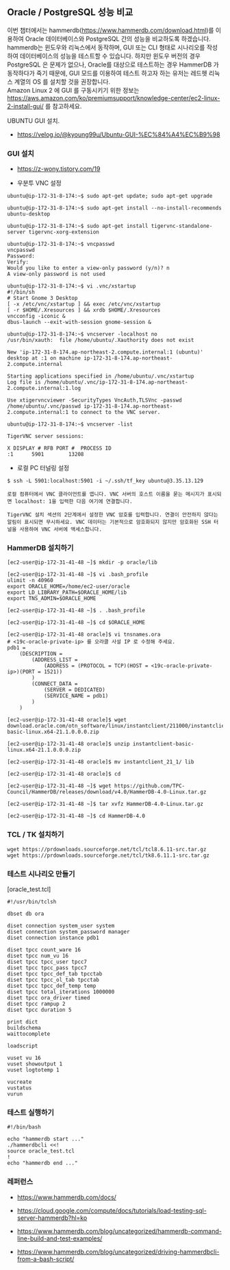 ## Oracle / PostgreSQL 성능 비교 ##

이번 챕터에서는 hammerdb(https://www.hammerdb.com/download.html)를 이용하여 Oracle 데이터베이스와 PostgreSQL 간의 성능을 비교하도록 하겠습니다. hammerdb는 윈도우와 리눅스에서 동작하며, GUI 또는 CLI 형태로 시나리오를 작성하여 데이터베이스의 성능을 테스트할 수 있습니다. 하지만 윈도우 버전의 경우 PostgreSQL 은 문제가 없으나, Oracle를 대상으로 테스트하는 경우 HammerDB 가 동작하다가 죽기 때문에, GUI 모드를 이용하여 테스트 하고자 하는 유저는 레드헷 리눅스 계열의 OS 를 설치할 것을 권장합니다.   
Amazon Linux 2 에 GUI 를 구동시키기 위한 정보는 https://aws.amazon.com/ko/premiumsupport/knowledge-center/ec2-linux-2-install-gui/ 를 참고하세요.

UBUNTU GUI 설치.
* https://velog.io/@kyoung99u/Ubuntu-GUI-%EC%84%A4%EC%B9%98

### GUI 설치 ###

* https://z-wony.tistory.com/19

* 우분투 VNC 설정
```
ubuntu@ip-172-31-8-174:~$ sudo apt-get update; sudo apt-get upgrade

ubuntu@ip-172-31-8-174:~$ sudo apt-get install --no-install-recommends ubuntu-desktop

ubuntu@ip-172-31-8-174:~$ sudo apt-get install tigervnc-standalone-server tigervnc-xorg-extension

ubuntu@ip-172-31-8-174:~$ vncpasswd
vncpasswd
Password:
Verify:
Would you like to enter a view-only password (y/n)? n
A view-only password is not used

ubuntu@ip-172-31-8-174:~$ vi .vnc/xstartup
#!/bin/sh
# Start Gnome 3 Desktop
[ -x /etc/vnc/xstartup ] && exec /etc/vnc/xstartup
[ -r $HOME/.Xresources ] && xrdb $HOME/.Xresources
vncconfig -iconic &
dbus-launch --exit-with-session gnome-session &

ubuntu@ip-172-31-8-174:~$ vncserver -localhost no
/usr/bin/xauth:  file /home/ubuntu/.Xauthority does not exist

New 'ip-172-31-8-174.ap-northeast-2.compute.internal:1 (ubuntu)' desktop at :1 on machine ip-172-31-8-174.ap-northeast-2.compute.internal

Starting applications specified in /home/ubuntu/.vnc/xstartup
Log file is /home/ubuntu/.vnc/ip-172-31-8-174.ap-northeast-2.compute.internal:1.log

Use xtigervncviewer -SecurityTypes VncAuth,TLSVnc -passwd /home/ubuntu/.vnc/passwd ip-172-31-8-174.ap-northeast-2.compute.internal:1 to connect to the VNC server.

ubuntu@ip-172-31-8-174:~$ vncserver -list

TigerVNC server sessions:

X DISPLAY #	RFB PORT #	PROCESS ID
:1		5901		13208
```

* 로컬 PC 터널링 설정
```
$ ssh -L 5901:localhost:5901 -i ~/.ssh/tf_key ubuntu@3.35.13.129

로컬 컴퓨터에서 VNC 클라이언트를 엽니다. VNC 서버의 호스트 이름을 묻는 메시지가 표시되면 localhost: 1을 입력한 다음 여기에 연결합니다.

TigerVNC 설치 섹션의 2단계에서 설정한 VNC 암호를 입력합니다. 연결이 안전하지 않다는 알림이 표시되면 무시하세요. VNC 데이터는 기본적으로 암호화되지 않지만 암호화된 SSH 터널을 사용하여 VNC 서버에 액세스합니다.
```

### HammerDB 설치하기 ###

```
[ec2-user@ip-172-31-41-48 ~]$ mkdir -p oracle/lib

[ec2-user@ip-172-31-41-48 ~]$ vi .bash_profile
ulimit -n 40960
export ORACLE_HOME=/home/ec2-user/oracle
export LD_LIBRARY_PATH=$ORACLE_HOME/lib
export TNS_ADMIN=$ORACLE_HOME

[ec2-user@ip-172-31-41-48 ~]$ . .bash_profile

[ec2-user@ip-172-31-41-48 ~]$ cd $ORACLE_HOME

[ec2-user@ip-172-31-41-48 oracle]$ vi tnsnames.ora
# <19c-oracle-private-ip> 를 오라클 사설 IP 로 수정해 주세요.
pdb1 =
    (DESCRIPTION =
        (ADDRESS_LIST =
            (ADDRESS = (PROTOCOL = TCP)(HOST = <19c-oracle-private-ip>)(PORT = 1521))
        )
        (CONNECT_DATA =
            (SERVER = DEDICATED)
            (SERVICE_NAME = pdb1)
        )
    )

[ec2-user@ip-172-31-41-48 oracle]$ wget download.oracle.com/otn_software/linux/instantclient/211000/instantclient-basic-linux.x64-21.1.0.0.0.zip

[ec2-user@ip-172-31-41-48 oracle]$ unzip instantclient-basic-linux.x64-21.1.0.0.0.zip 

[ec2-user@ip-172-31-41-48 oracle]$ mv instantclient_21_1/ lib

[ec2-user@ip-172-31-41-48 oracle]$ cd

[ec2-user@ip-172-31-41-48 ~]$ wget https://github.com/TPC-Council/HammerDB/releases/download/v4.0/HammerDB-4.0-Linux.tar.gz

[ec2-user@ip-172-31-41-48 ~]$ tar xvfz HammerDB-4.0-Linux.tar.gz

[ec2-user@ip-172-31-41-48 ~]$ cd HammerDB-4.0
```

### TCL / TK 설치하기 ###

```
wget https://prdownloads.sourceforge.net/tcl/tcl8.6.11-src.tar.gz
wget https://prdownloads.sourceforge.net/tcl/tk8.6.11.1-src.tar.gz

```












### 테스트 시나리오 만들기 ###

[oracle_test.tcl]
```
#!/usr/bin/tclsh

dbset db ora

diset connection system_user system
diset connection system_password manager
diset connection instance pdb1

diset tpcc count_ware 16
diset tpcc num_vu 16
diset tpcc tpcc_user tpcc7
diset tpcc tpcc_pass tpcc7
diset tpcc tpcc_def_tab tpcctab
diset tpcc tpcc_ol_tab tpcctab
diset tpcc tpcc_def_temp temp
diset tpcc total_iterations 1000000
diset tpcc ora_driver timed
diset tpcc rampup 2
diset tpcc duration 5

print dict
buildschema
waittocomplete

loadscript

vuset vu 16
vuset showoutput 1
vuset logtotemp 1

vucreate
vustatus
vurun
```

### 테스트 실행하기 ###
```
#!/bin/bash

echo "hammerdb start ..."
./hammerdbcli <<!
source oracle_test.tcl
!
echo "hammerdb end ..."

```

### 레퍼런스 ###

* https://www.hammerdb.com/docs/

* https://cloud.google.com/compute/docs/tutorials/load-testing-sql-server-hammerdb?hl=ko

* https://www.hammerdb.com/blog/uncategorized/hammerdb-command-line-build-and-test-examples/

* https://www.hammerdb.com/blog/uncategorized/driving-hammerdbcli-from-a-bash-script/

